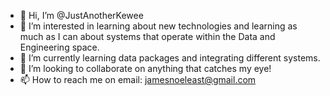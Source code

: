 - 👋 Hi, I’m @JustAnotherKewee
- 👀 I’m interested in learning about new technologies and learning as much as I can about systems that operate within the Data and Engineering space.
- 🌱 I’m currently learning data packages and integrating different systems.
- 💞️ I’m looking to collaborate on anything that catches my eye!
- 📫 How to reach me on email: jamesnoeleast@gmail.com

<!---
JustAnotherKewee/JustAnotherKewee is a ✨ special ✨ repository because its `README.md` (this file) appears on your GitHub profile.
You can click the Preview link to take a look at your changes.
--->

